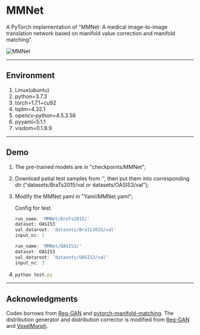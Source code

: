 # MMNet
A PyTorch implementation of "MMNet: A medical image-to-image translation network based on manifold value correction and manifold matching".

![MMNet](https://typora-lee.oss-cn-chengdu.aliyuncs.com/img-typora/MMNet.png)

---
## Environment
1. Linux(ubuntu)
2. python=3.7.3
3. torch=1.7.1+cu92
4. tqdm=4.32.1
5. opencv-python=4.5.3.56
6. pyyaml=5.1.1
7. visdom=0.1.8.9

---

## Demo

1. The pre-trained models are in "checkpoints/MMNet";

2. Download patial test samples from '', then put them into corresponding dir ("datasets/BraTs2015/val or datasets/OASIS3/val");

3. Modify the MMNet.yaml in "Yaml/MMNet.yaml";

   Config for test.

   ```js
   run_name: 'MMNet/BraTs2015/'
   dataset: OASIS3
   val_dataroot: 'datasets/BraTs2015/val'
   input_nc: 1
   ```

   ```js
   run_name: 'MMNet/OASIS3/'
   dataset: OASIS3
   val_dataroot: 'datasets/OASIS3/val'
   input_nc: 3
   ```

   

4. ```js
   python test.py
   ```

---

## Acknowledgments

Codes borrows from [Reg-GAN](https://github.com/Kid-Liet/Reg-GAN) and [pytorch-manifold-matching](https://github.com/dzld00/pytorch-manifold-matching). The distribution generator and distribution corrector is modified from [Reg-GAN](https://github.com/Kid-Liet/Reg-GAN) and [VoxelMorph](https://github.com/voxelmorph/voxelmorph).
